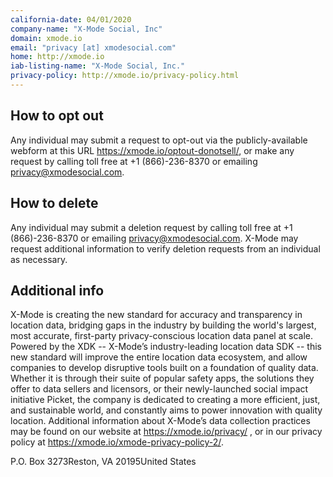 ```yaml
---
california-date: 04/01/2020
company-name: "X-Mode Social, Inc"
domain: xmode.io
email: "privacy [at] xmodesocial.com"
home: http://xmode.io
iab-listing-name: "X-Mode Social, Inc."
privacy-policy: http://xmode.io/privacy-policy.html
---
```

## How to opt out


Any individual may submit a request to opt-out via the publicly-available webform at this URL https://xmode.io/optout-donotsell/, or make any request by calling toll free at +1 (866)-236-8370 or emailing privacy@xmodesocial.com.

## How to delete


Any individual may submit a deletion request by calling toll free at +1 (866)-236-8370 or emailing privacy@xmodesocial.com. X-Mode may request additional information to verify deletion requests from an individual as necessary.

## Additional info


X-Mode is creating the new standard for accuracy and transparency in location data, bridging gaps in the industry by building the world's largest, most accurate, first-party privacy-conscious location data panel at scale. Powered by the XDK -- X-Mode’s industry-leading location data SDK -- this new standard will improve the entire location data ecosystem, and allow companies to develop disruptive tools built on a foundation of quality data. Whether it is through their suite of popular safety apps, the solutions they offer to data sellers and licensors, or their newly-launched social impact initiative Picket, the company is dedicated to creating a more efficient, just, and sustainable world, and constantly aims to power innovation with quality location. Additional information about X-Mode’s data collection practices may be found on our website at https://xmode.io/privacy/ , or in our privacy policy at https://xmode.io/xmode-privacy-policy-2/.

P.O. Box 3273Reston, VA 20195United States














